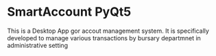 # SmartAccount PyQt5
This is a Desktop App gor accout management system. It is specifically developed 
to manage various transactions by bursary departmnet in administrative setting 
